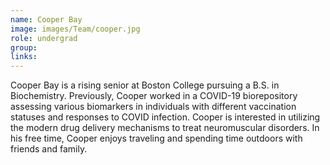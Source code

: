 ```yaml
---
name: Cooper Bay
image: images/Team/cooper.jpg
role: undergrad
group: 
links: 
---
```


Cooper Bay is a rising senior at Boston College pursuing a B.S. in Biochemistry. Previously, Cooper worked in a COVID-19 biorepository assessing various biomarkers in individuals with different vaccination statuses and responses to COVID infection. Cooper is interested in utilizing the modern drug delivery mechanisms to treat neuromuscular disorders. In his free time, Cooper enjoys traveling and spending time outdoors with friends and family. 